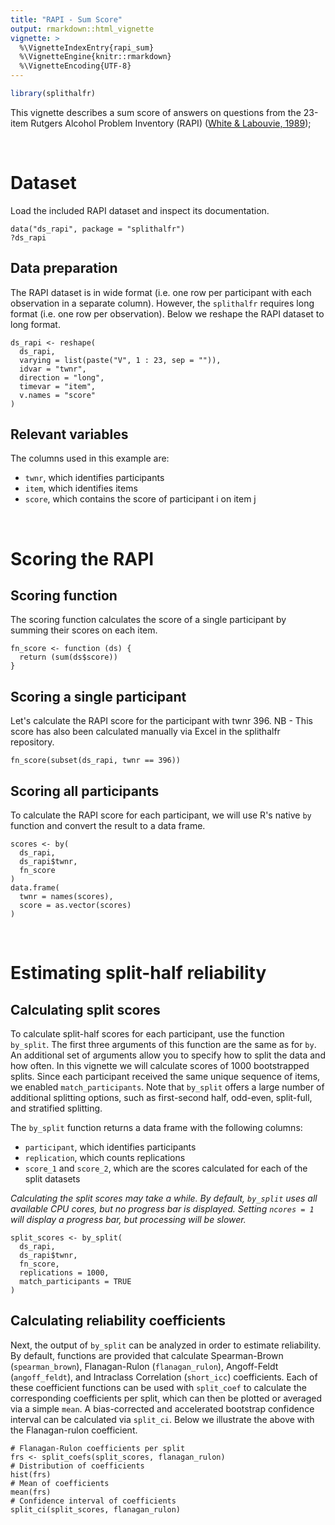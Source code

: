 ```yaml
---
title: "RAPI - Sum Score"
output: rmarkdown::html_vignette
vignette: >
  %\VignetteIndexEntry{rapi_sum}
  %\VignetteEngine{knitr::rmarkdown}
  %\VignetteEncoding{UTF-8}
---
```





```r
library(splithalfr)
```
This vignette describes a sum score of answers on questions from the 23-item Rutgers Alcohol Problem Inventory (RAPI)
([White & Labouvie, 1989](https://research.alcoholstudies.rutgers.edu/rapi));

<br />

# Dataset
Load the included RAPI dataset and inspect its documentation.
```
data("ds_rapi", package = "splithalfr")
?ds_rapi
```

## Data preparation
The RAPI dataset is in wide format (i.e. one row per participant with each observation in a separate column). However, the `splithalfr` requires long format (i.e. one row per observation). Below we reshape the RAPI dataset to long format. 
```
ds_rapi <- reshape(
  ds_rapi,
  varying = list(paste("V", 1 : 23, sep = "")),
  idvar = "twnr",
  direction = "long",
  timevar = "item",
  v.names = "score"
)
```

## Relevant variables
The columns used in this example are:

* `twnr`, which identifies participants
* `item`, which identifies items
* `score`, which contains the score of participant i on item j

<br />

# Scoring the RAPI

## Scoring function
The scoring function calculates the score of a single participant by summing their scores on each item.
```
fn_score <- function (ds) {
  return (sum(ds$score))
}
```

## Scoring a single participant
Let's calculate the RAPI score for the participant with twnr 396. NB - This score has also been calculated manually via Excel in the splithalfr repository.
```
fn_score(subset(ds_rapi, twnr == 396))
```

## Scoring all participants
To calculate the RAPI score for each participant, we will use R's native `by` function and convert the result to a data frame.
```
scores <- by(
  ds_rapi,
  ds_rapi$twnr,
  fn_score
)
data.frame(
  twnr = names(scores),
  score = as.vector(scores)
)
```

<br />

# Estimating split-half reliability

## Calculating split scores
To calculate split-half scores for each participant, use the function `by_split`. The first three arguments of this function are the same as for `by`. An additional set of arguments allow you to specify how to split the data and how often. In this vignette we will calculate scores of 1000 bootstrapped splits. Since each participant received the same unique sequence of items, we enabled `match_participants`. Note that `by_split` offers a large number of additional splitting options, such as first-second half, odd-even, split-full, and stratified splitting.

The `by_split` function returns a data frame with the following columns:

* `participant`, which identifies participants
* `replication`, which counts replications
* `score_1` and `score_2`, which are the scores calculated for each of the split datasets

*Calculating the split scores may take a while. By default, `by_split` uses all available CPU cores, but no progress bar is displayed. Setting `ncores = 1` will display a progress bar, but processing will be slower.*

```
split_scores <- by_split(
  ds_rapi,
  ds_rapi$twnr,
  fn_score,
  replications = 1000,
  match_participants = TRUE
)
```

## Calculating reliability coefficients
Next, the output of `by_split` can be analyzed in order to estimate reliability. By default, functions are provided that calculate Spearman-Brown (`spearman_brown`), Flanagan-Rulon (`flanagan_rulon`), Angoff-Feldt (`angoff_feldt`), and Intraclass Correlation (`short_icc`) coefficients. Each of these coefficient functions can be used with `split_coef` to calculate the corresponding coefficients per split, which can then be plotted or averaged via a simple `mean`. A bias-corrected and accelerated bootstrap confidence interval can be calculated via `split_ci`. Below we illustrate the above with the Flanagan-rulon coefficient.

```
# Flanagan-Rulon coefficients per split
frs <- split_coefs(split_scores, flanagan_rulon)
# Distribution of coefficients
hist(frs)
# Mean of coefficients
mean(frs)
# Confidence interval of coefficients
split_ci(split_scores, flanagan_rulon)
```





